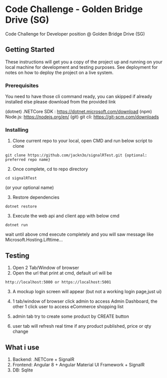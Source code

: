 # Code Challenge - Golden Bridge Drive (SG)

Code Challenge for Developer position @ Golden Bridge Drive (SG)

## Getting Started

These instructions will get you a copy of the project up and running on your local machine for development and testing purposes. See deployment for notes on how to deploy the project on a live system.

### Prerequisites

You need to have those cli command ready, you can skipped if already installed
else please download from the provided link 

(dotnet) .NETCore SDK : https://dotnet.microsoft.com/download
(npm) Node.js: https://nodejs.org/en/
(git) git cli: https://git-scm.com/downloads


### Installing

1. Clone current repo to your local, open CMD and run below script to clone

```
git clone https://github.com/jackn3o/signalRTest.git {optional: preferred repo name}
```

2. Once complete, cd to repo directory

```
cd signalRTest 
```
(or your optional name)

3. Restore dependencies

```
dotnet restore
```

3. Execute the web api and client app with below cmd

```
dotnet run
```

wait until above cmd execute completely and you will saw message like Microsoft.Hosting.Lifttime...


## Testing

1. Open 2 Tab/Window of browser
2. Open the url that print at cmd, default url will be 

```
http://localhost:5000 or https://localhost:5001
```

3. A mockup login screen will appear (but not a working login page,just ui)
4. 1 tab/window of browser click admin to access Admin Dashboard,
the other 1 click user to access eCommerce shopping list

5. admin tab try to create some product by CREATE button
6. user tab will refresh real time if any product published, price or qty change


## What i use

1. Backend: .NETCore + SignalR
2. Frontend: Angular 8 + Angular Material UI Framework + SignalR
3. DB: Sqlite


